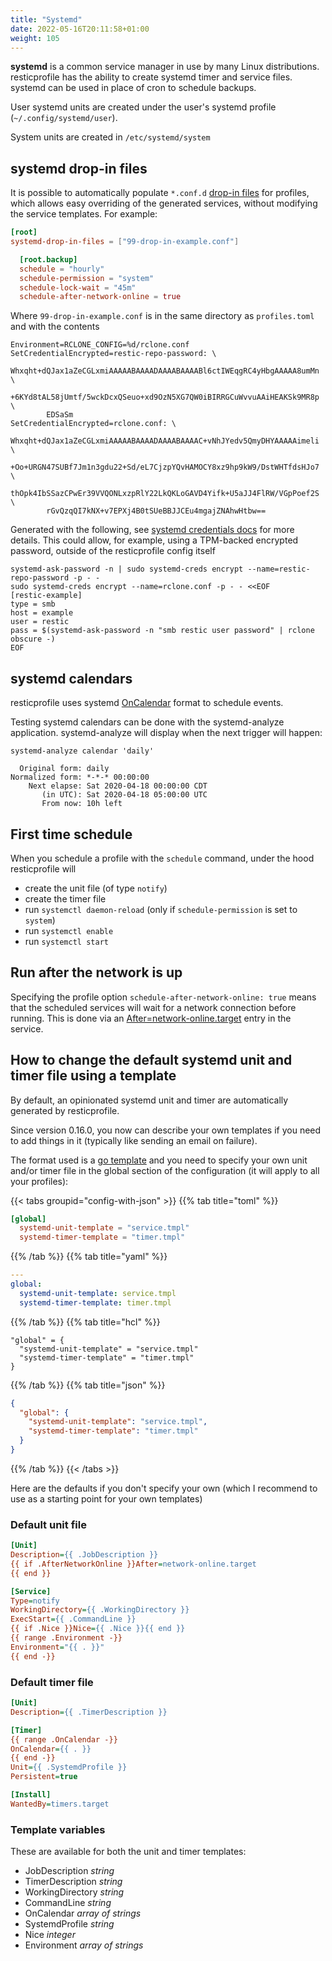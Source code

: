 ```yaml
---
title: "Systemd"
date: 2022-05-16T20:11:58+01:00
weight: 105
---
```




**systemd** is a common service manager in use by many Linux distributions.
resticprofile has the ability to create systemd timer and service files.
systemd can be used in place of cron to schedule backups.

User systemd units are created under the user's systemd profile (`~/.config/systemd/user`).

System units are created in `/etc/systemd/system`

## systemd drop-in files

It is possible to automatically populate `*.conf.d`
[drop-in files](https://www.freedesktop.org/software/systemd/man/latest/systemd-system.conf.html#main-conf)
for profiles, which allows easy overriding
of the generated services, without modifying the service templates. For example:

```toml
[root]
systemd-drop-in-files = ["99-drop-in-example.conf"]

  [root.backup]
  schedule = "hourly"
  schedule-permission = "system"
  schedule-lock-wait = "45m"
  schedule-after-network-online = true
```

Where `99-drop-in-example.conf` is in the same directory as `profiles.toml` and with the contents

```
Environment=RCLONE_CONFIG=%d/rclone.conf
SetCredentialEncrypted=restic-repo-password: \
        Whxqht+dQJax1aZeCGLxmiAAAAABAAAADAAAABAAAABl6ctIWEqgRC4yHbgAAAAA8umMn \
        +6KYd8tAL58jUmtf/5wckDcxQSeuo+xd9OzN5XG7QW0iBIRRGCuWvvuAAiHEAKSk9MR8p \
        EDSaSm
SetCredentialEncrypted=rclone.conf: \
        Whxqht+dQJax1aZeCGLxmiAAAAABAAAADAAAABAAAAC+vNhJYedv5QmyDHYAAAAAimeli \
        +Oo+URGN47SUBf7Jm1n3gdu22+Sd/eL7CjzpYQvHAMOCY8xz9hp9kW9/DstWHTfdsHJo7 \
        thOpk4IbSSazCPwEr39VVQONLxzpRlY22LkQKLoGAVD4Yifk+U5aJJ4FlRW/VGpPoef2S \
        rGvQzqQI7kNX+v7EPXj4B0tSUeBBJJCEu4mgajZNAhwHtbw==
```

Generated with the following, see [systemd credentials docs](https://systemd.io/CREDENTIALS/)
for more details. This could allow, for example,
using a TPM-backed encrypted password, outside of the
resticprofile config itself

```shell
systemd-ask-password -n | sudo systemd-creds encrypt --name=restic-repo-password -p - -
sudo systemd-creds encrypt --name=rclone.conf -p - - <<EOF
[restic-example]
type = smb
host = example
user = restic
pass = $(systemd-ask-password -n "smb restic user password" | rclone obscure -)
EOF
```

## systemd calendars

resticprofile uses systemd
[OnCalendar](https://www.freedesktop.org/software/systemd/man/systemd.time.html#Calendar%20Events)
format to schedule events.

Testing systemd calendars can be done with the systemd-analyze application.
systemd-analyze will display when the next trigger will happen:

```shell
systemd-analyze calendar 'daily'

  Original form: daily
Normalized form: *-*-* 00:00:00
    Next elapse: Sat 2020-04-18 00:00:00 CDT
       (in UTC): Sat 2020-04-18 05:00:00 UTC
       From now: 10h left
```

## First time schedule

When you schedule a profile with the `schedule` command, under the hood resticprofile will
- create the unit file (of type `notify`)
- create the timer file
- run `systemctl daemon-reload` (only if `schedule-permission` is set to `system`)
- run `systemctl enable`
- run `systemctl start`

## Run after the network is up

Specifying the profile option `schedule-after-network-online: true` means that the scheduled services will wait
for a network connection before running.
This is done via an [After=network-online.target](https://systemd.io/NETWORK_ONLINE/) entry in the service.

## How to change the default systemd unit and timer file using a template

By default, an opinionated systemd unit and timer are automatically generated by resticprofile.

Since version 0.16.0, you now can describe your own templates if you need to add things in it (typically like sending an email on failure).

The format used is a [go template](https://pkg.go.dev/text/template) and you need to specify your own unit and/or timer file in the global section of the configuration (it will apply to all your profiles):

{{< tabs groupid="config-with-json" >}}
{{% tab title="toml" %}}

```toml
[global]
  systemd-unit-template = "service.tmpl"
  systemd-timer-template = "timer.tmpl"
```

{{% /tab %}}
{{% tab title="yaml" %}}

```yaml
---
global:
  systemd-unit-template: service.tmpl
  systemd-timer-template: timer.tmpl
```

{{% /tab %}}
{{% tab title="hcl" %}}

```hcl
"global" = {
  "systemd-unit-template" = "service.tmpl"
  "systemd-timer-template" = "timer.tmpl"
}
```

{{% /tab %}}
{{% tab title="json" %}}

```json
{
  "global": {
    "systemd-unit-template": "service.tmpl",
    "systemd-timer-template": "timer.tmpl"
  }
}
```

{{% /tab %}}
{{< /tabs >}}

Here are the defaults if you don't specify your own (which I recommend to use as a starting point for your own templates)

### Default unit file

```ini
[Unit]
Description={{ .JobDescription }}
{{ if .AfterNetworkOnline }}After=network-online.target
{{ end }}

[Service]
Type=notify
WorkingDirectory={{ .WorkingDirectory }}
ExecStart={{ .CommandLine }}
{{ if .Nice }}Nice={{ .Nice }}{{ end }}
{{ range .Environment -}}
Environment="{{ . }}"
{{ end -}}
```

### Default timer file

```ini
[Unit]
Description={{ .TimerDescription }}

[Timer]
{{ range .OnCalendar -}}
OnCalendar={{ . }}
{{ end -}}
Unit={{ .SystemdProfile }}
Persistent=true

[Install]
WantedBy=timers.target
```

### Template variables

These are available for both the unit and timer templates:

* JobDescription   *string*
* TimerDescription *string*
* WorkingDirectory *string*
* CommandLine      *string*
* OnCalendar       *array of strings*
* SystemdProfile   *string*
* Nice             *integer*
* Environment      *array of strings*
